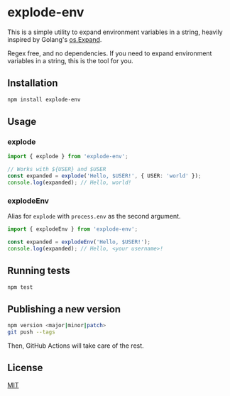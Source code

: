 # explode-env

This is a simple utility to expand environment variables in a string, heavily inspired by Golang's [os.Expand](https://pkg.go.dev/os#Expand).

Regex free, and no dependencies. If you need to expand environment variables in a string, this is the tool for you.

## Installation

```sh
npm install explode-env
```

## Usage

### explode

```ts
import { explode } from 'explode-env';

// Works with ${USER} and $USER
const expanded = explode('Hello, $USER!', { USER: 'world' });
console.log(expanded); // Hello, world!
```

### explodeEnv

Alias for `explode` with `process.env` as the second argument.

```ts
import { explodeEnv } from 'explode-env';

const expanded = explodeEnv('Hello, $USER!');
console.log(expanded); // Hello, <your username>!
```

## Running tests

```sh
npm test
```

## Publishing a new version

```sh
npm version <major|minor|patch>
git push --tags
```

Then, GitHub Actions will take care of the rest.

## License

[MIT](LICENSE)
